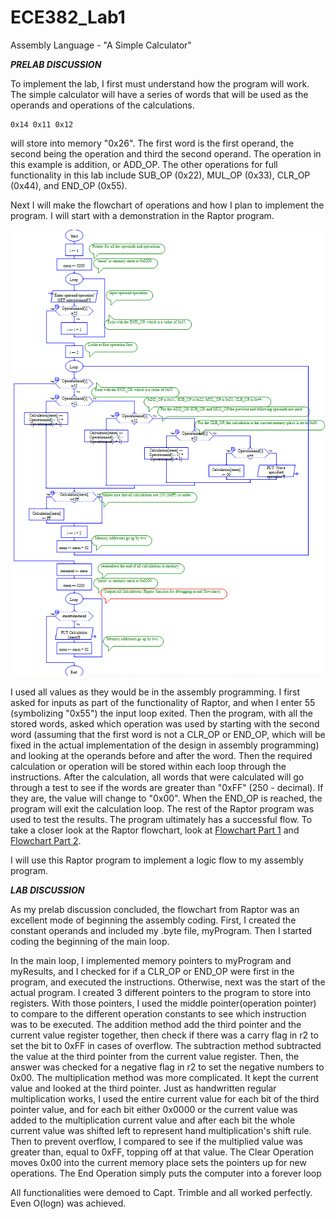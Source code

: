 ECE382_Lab1
===========

Assembly Language - "A Simple Calculator"


__*PRELAB DISCUSSION*__

  To implement the lab, I first must understand how the program will work. The simple calculator will have a series of words that will be used as the operands and operations of the calculations. 
  
    0x14 0x11 0x12

will store into memory "0x26". The first word is the first operand, the second being the operation and third the second operand. The operation in this example is addition, or ADD_OP. The other operations for full functionality in this lab include SUB_OP (0x22), MUL_OP (0x33), CLR_OP (0x44), and END_OP (0x55).

  Next I will make the flowchart of operations and how I plan to implement the program. I will start with a demonstration in the Raptor program. 
  
![](https://github.com/dustyweisner/ECE382_Lab1/blob/master/Flowchart.GIF?raw)
  
  I used all values as they would be in the assembly programming. I first asked for inputs as part of the functionality of Raptor, and when I enter 55 (symbolizing "0x55") the input loop exited. Then the program, with all the stored words, asked which operation was used by starting with the second word (assuming that the first word is not a CLR_OP or END_OP, which will be fixed in the actual implementation of the design in assembly programming) and looking at the operands before and after the word. Then the required calculation or operation will be stored within each loop through the instructions. After the calculation, all words that were calculated will go through a test to see if the words are greater than "0xFF" (250 - decimal). If they are, the value will change to "0x00". When the END_OP is reached, the program will exit the calculation loop. The rest of the Raptor program was used to test the results. The program ultimately has a successful flow. To take a closer look at the Raptor flowchart, look at [Flowchart Part 1](https://github.com/dustyweisner/ECE382_Lab1/blob/master/FlowchartPart1.GIF) and [Flowchart Part 2](https://github.com/dustyweisner/ECE382_Lab1/blob/master/FlowchartPart2.GIF).

  I will use this Raptor program to implement a logic flow to my assembly program.


__*LAB DISCUSSION*__

  As my prelab discussion concluded, the flowchart from Raptor was an excellent mode of beginning the assembly coding. First, I created the constant operands and included my .byte file, myProgram. Then I started coding the beginning of the main loop.

  In the main loop, I implemented memory pointers to myProgram and myResults, and I checked for if a CLR_OP or END_OP were first in the program, and executed the instructions. Otherwise, next was the start of the actual program. I created 3 different pointers to the program to store into registers. With those pointers, I used the middle pointer(operation pointer) to compare to the different operation constants to see which instruction was to be executed. 
  The addition method add the third pointer and the current value register together, then check if there was a carry flag in r2 to set the bit to 0xFF in cases of overflow.
  The subtraction method subtracted the value at the third pointer from the current value register. Then, the answer was checked for a negative flag in r2 to set the negative numbers to 0x00.
  The multiplication method was more complicated. It kept the current value and looked at the third pointer. Just as handwritten regular multiplication works, I used the entire current value for each bit of the third pointer value, and for each bit either 0x0000 or the current value was added to the multiplication current value and after each bit the whole current value was shifted left to represent hand multiplication's shift rule. Then to prevent overflow, I compared to see if the multiplied value was greater than, equal to 0xFF, topping off at that value.
  The Clear Operation moves 0x00 into the current memory place sets the pointers up for new operations.
  The End Operation simply puts the computer into a forever loop


All functionalities were demoed to Capt. Trimble and all worked perfectly. Even O(logn) was achieved.
